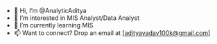 - 👋 Hi, I’m @AnalyticAditya
- 👀 I’m interested in MIS Analyst/Data Analyst
- 🌱 I’m currently learning MIS
- 📫 Want to connect? Drop an email at [adityayadav100k@gmail.com]

<!---
AnalyticAditya/AnalyticAditya is a ✨ special ✨ repository because its `README.md` (this file) appears on your GitHub profile.
You can click the Preview link to take a look at your changes.
--->
